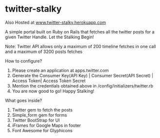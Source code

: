 # twitter-stalky

Also Hosted at www.twitter-stalky.herokuapp.com

A simple portal built on Ruby on Rails that fetches all the twitter posts for a given Twitter Handle.
Let the Stalking Begin!

Note: Twitter API allows only a maximum of 200 timeline fetches in one call and a maximum of 3200 posts fetches

How to configure?

1. Please create an application at apps.twitter.com
2. Generate the Consumer Key(API Key) | Consumer Secret(API Secret) | Access Token| Access Token Secret
3. Mention the credentials obtained above in /config/initializers/twitter.rb
4. You are now good to go! Happy Stalking!

What goes  inside?

1. Twitter gem to fetch the posts
2. Simple_form gem for forms
3. Twitter BootStrap for UI
4. iFrames for Google Maps in footer
5. Font Awesome for Glyphicons
 

